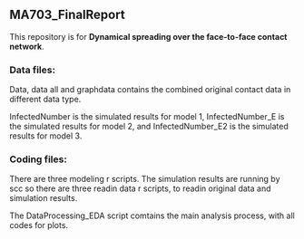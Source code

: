 ## MA703_FinalReport  
This repository is for **Dynamical spreading over the face-to-face contact network**.  

### Data files:  
Data, data all and graphdata contains the combined original contact data in different data type.

InfectedNumber is the simulated results for model 1, InfectedNumber_E is the simulated results for model 2, and InfectedNumber_E2 is the simulated results for model 3.

### Coding files:
There are three modeling r scripts. The simulation results are running by scc so there are three readin data r scripts, to readin original data and simulation results.

The DataProcessing_EDA script comtains the main analysis process, with all codes for plots.
